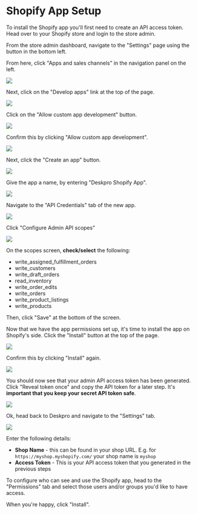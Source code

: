 Shopify App Setup
===

To install the Shopify app you'll first need to create an API access token. Head over to your Shopify store and login 
to the store admin. 

From the store admin dashboard, navigate to the "Settings" page using the button in the bottom left.

From here, click "Apps and sales channels" in the navigation panel on the left.



[![](/docs/assets/setup/shopify-setup-13.png)](/docs/assets/setup/shopify-setup-13.png)

Next, click on the "Develop apps" link at the top of the page.

[![](/docs/assets/setup/shopify-setup-02.png)](/docs/assets/setup/shopify-setup-02.png)

Click on the "Allow custom app development" button.

[![](/docs/assets/setup/shopify-setup-03.png)](/docs/assets/setup/shopify-setup-03.png)

Confirm this by clicking "Allow custom app development".

[![](/docs/assets/setup/shopify-setup-04.png)](/docs/assets/setup/shopify-setup-04.png)

Next, click the "Create an app" button.

[![](/docs/assets/setup/shopify-setup-05.png)](/docs/assets/setup/shopify-setup-05.png)

Give the app a name, by entering "Deskpro Shopify App".

[![](/docs/assets/setup/shopify-setup-06.png)](/docs/assets/setup/shopify-setup-06.png)

Navigate to the "API Credentials" tab of the new app.

[![](/docs/assets/setup/shopify-setup-07.png)](/docs/assets/setup/shopify-setup-07.png)

Click "Configure Admin API scopes"

[![](/docs/assets/setup/shopify-setup-08.png)](/docs/assets/setup/shopify-setup-08.png)

On the scopes screen, **check/select** the following:

* write_assigned_fulfillment_orders
* write_customers
* write_draft_orders
* read_inventory
* write_order_edits
* write_orders
* write_product_listings
* write_products

Then, click "Save" at the bottom of the screen.

Now that we have the app permissions set up, it's time to install the app on Shopify's side. Click the "Install" 
button at the top of the page.

[![](/docs/assets/setup/shopify-setup-10.png)](/docs/assets/setup/shopify-setup-10.png)

Confirm this by clicking "Install" again.

[![](/docs/assets/setup/shopify-setup-11.png)](/docs/assets/setup/shopify-setup-11.png)

You should now see that your admin API access token has been generated. Click "Reveal token once" and copy the API token 
for a later step. It's **important that you keep your secret API token safe**.

[![](/docs/assets/setup/shopify-setup-12.png)](/docs/assets/setup/shopify-setup-12.png)

Ok, head back to Deskpro and navigate to the "Settings" tab.

[![](/docs/assets/setup/shopify-setup-09.png)](/docs/assets/setup/shopify-setup-09.png)

Enter the following details:

* **Shop Name** - this can be found in your shop URL. E.g. for `https://myshop.myshopify.com/` your shop name is `myshop`
* **Access Token** - This is your API access token that you generated in the previous steps

To configure who can see and use the Shopify app, head to the "Permissions" tab and select those users and/or groups 
you'd like to have access.

When you're happy, click "Install".
